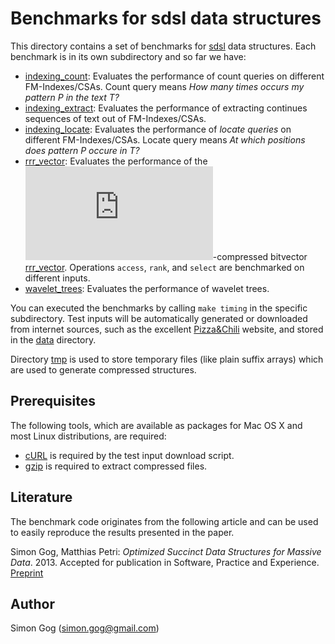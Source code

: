 # Benchmarks for sdsl data structures

This directory contains a set of benchmarks for [sdsl][sdsl]
data structures. Each benchmark is in its own subdirectory and
so far we have:

* [indexing_count](./indexing_count): Evaluates the performance
  of count queries on different FM-Indexes/CSAs. Count query
  means _How many times occurs my pattern P in the text T?_
* [indexing_extract](./indexing_extract): Evaluates the performance
  of extracting continues sequences of text out of FM-Indexes/CSAs.
* [indexing_locate](./indexing_locate): Evaluates the performance
  of _locate queries_ on different FM-Indexes/CSAs. Locate query
  means _At which positions does pattern P occure in T?_
* [rrr_vector](./rrr_vector): Evaluates the performance of
  the ![H_0](http://latex.codecogs.com/gif.latex?H_0)-compressed
  bitvector [rrr_vector](../include/sdsl/rrr_vector.hpp).
  Operations `access`, `rank`, and `select` are benchmarked on
  different inputs.
* [wavelet_trees](./wavelet_trees): Evaluates the performance of wavelet trees. 

You can executed the benchmarks by calling `make timing`
in the specific subdirectory. 
Test inputs will be automatically generated or downloaded
from internet sources, such as the excellent [Pizza&Chili][pz] 
website, and stored in the [data](./data) directory.

Directory [tmp](./tmp) is used to store temporary files (like
plain suffix arrays) which are used to generate compressed
structures. 

## Prerequisites

The following tools, which are available as packages for Mac OS X and
most Linux distributions, are required:

 * [cURL][CURL] is required by the test input download script.
 * [gzip][GZIP] is required to extract compressed files.

## Literature

The benchmark code originates from the following article and can be used
to easily reproduce the results presented in the paper.


Simon Gog, Matthias Petri: _Optimized Succinct Data Structures for Massive Data_. 2013.
Accepted for publication in Software, Practice and Experience. 
[Preprint][PP]


## Author

Simon Gog (simon.gog@gmail.com)

[sdsl]: https://github.com/simongog/sdsl "sdsl"
[pz]: http://pizzachili.dcc.uchile.cl/ "Pizza&Chili"
[PP]: http://people.eng.unimelb.edu.au/sgog/optimized.pdf "Preprint"
[CURL]: http://curl.haxx.se/ "cURL"
[GZIP]: http://www.gnu.org/software/gzip/ "Gzip Compressor"
